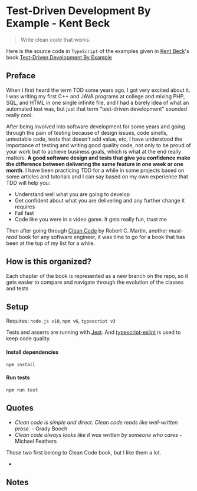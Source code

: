 # Test-Driven Development By Example - Kent Beck
>Write clean code that works.

Here is the source code in `TypeScript` of the examples given 
in [Kent Beck](https://en.wikipedia.org/wiki/Kent_Beck)'s book
[Test-Driven Development By Example](https://www.amazon.com/Test-Driven-Development-Kent-Beck/dp/0321146530/) 

## Preface
When I first heard the term TDD some years ago, I got very excited about it. 
I was writing my first C++ and JAVA programs at college and mixing PHP, SQL, and HTML 
in one single infinite file, and I had a barely idea of what an automated test was,
but just that term "test-driven development" sounded really cool. 

After being involved into software development for some years and going through the pain of 
testing because of design issues, code smells, untestable code, 
tests that doesn't add value, etc, I have understood the importance of testing and 
writing good quality code, not only to be proud of your work but to achieve business goals, 
which is what at the end really matters. **A good software design and tests that give you confidence 
make the difference between delivering the same feature in one week or one month**.
I have been practicing TDD for a while in some projects based on some articles and tutorials and 
I can say based on my own experience that TDD will help you:
- Understand well what you are going to develop
- Get confident about what you are delivering and any further change it requires
- Fail fast
- Code like you were in a video game. It gets really fun, trust me

Then after going through [Clean Code](https://www.amazon.com/-/es/Robert-C-Martin/dp/0132350882) 
by Robert C. Martin, another _must-read_ book for any 
software engineer, it was time to go for a book that has been at the top of my list for a while.

## How is this organized?
Each chapter of the book is represented as a new branch on the repo, 
so it gets easier to compare and navigate through the evolution of the classes and tests

## Setup
Requires: `node.js v10`, `npm v6`, `typescript v3`

Tests and asserts are running with [Jest](https://jestjs.io/). 
And [typescript-eslint](https://github.com/typescript-eslint/typescript-eslint) is
used to keep code quality.

#### Install dependencies
```
npm install
```
#### Run tests
```
npm run test
```

## Quotes
- _Clean code is simple and direct. Clean code reads like well-written prose._ - Grady Booch
- _Clean code always looks like it was written by someone who cares_ - Michael Feathers

Those two first belong to Clean Code book, but I like them a lot.

- 

## Notes



